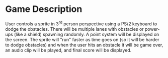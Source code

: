 # Game Description

User controls a sprite in $3^{\text{rd}}$ person perspective using a PS/2 keyboard to dodge the obstacles. There will be multiple lanes with obstacles or power-ups (like a shield) spawning randomly. A point system will be displayed on the screen. The sprite will "run" faster as time goes on (so it will be harder to dodge obstacles) and when the user hits an obstacle it will be game over, an audio clip will be played, and final score will be displayed. 